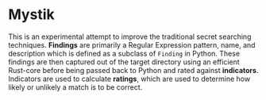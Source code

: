 # Mystik
This is an experimental attempt to improve the traditional secret searching techniques. **Findings** are primarily a Regular Expression pattern, name, and description which is defined as a subclass of `Finding` in Python. These findings are then captured out of the target directory using an efficient Rust-core before being passed back to Python and rated against **indicators**. Indicators are used to calculate **ratings**, which are used to determine how likely or unlikely a match is to be correct.
